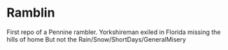 # Ramblin
First repo of a Pennine rambler.
Yorkshireman exiled in Florida missing the hills of home
But not the Rain/Snow/ShortDays/GeneralMisery
